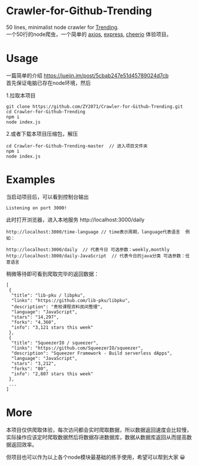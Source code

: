 # Crawler-for-Github-Trending  
50 lines, minimalist node crawler for [Trending](https://github.com/trending?since=daily).  
一个50行的node爬虫，一个简单的 [axios](https://github.com/axios/axios), [express](https://github.com/expressjs/express), [cheerio](https://github.com/cheeriojs/cheerio) 体验项目。  

# Usage  
一篇简单的介绍 https://juejin.im/post/5cbab247e51d45789024d7cb   
首先保证电脑已存在node环境，然后  

1.拉取本项目  
```
git clone https://github.com/ZY2071/Crawler-for-Github-Trending.git
cd Crawler-for-Github-Trending
npm i
node index.js
```
2.或者下载本项目压缩包，解压
```
cd Crawler-for-Github-Trending-master  // 进入项目文件夹
npm i
node index.js
```

# Examples  
当启动项目后，可以看到控制台输出
```
Listening on port 3000!
```
此时打开浏览器，进入本地服务 http://localhost:3000/daily 
```
http://localhost:3000/time-language // time表示周期，language代表语言  例如：

http://localhost:3000/daily  // 代表今日 可选参数：weekly,monthly
http://localhost:3000/daily-JavaScript  // 代表今日的java分类 可选参数：任意语言
```

稍微等待即可看到爬取完毕的返回数据：
```
[
 {
  "title": "lib-pku / libpku",
  "links": "https://github.com/lib-pku/libpku",
  "description": "贵校课程资料民间整理",
  "language": "JavaScript",
  "stars": "14,297",
  "forks": "4,360",
  "info": "3,121 stars this week"
 },
 {
  "title": "SqueezerIO / squeezer",
  "links": "https://github.com/SqueezerIO/squeezer",
  "description": "Squeezer Framework - Build serverless dApps",
  "language": "JavaScript",
  "stars": "3,212",
  "forks": "80",
  "info": "2,807 stars this week"
 },
 ...
]
```

# More
本项目仅供爬取体验，每次访问都会实时爬取数据，所以数据返回速度会比较慢，实际操作应该定时爬取数据然后将数据存进数据库，数据从数据库返回从而提高数据返回效率。

但项目也可以作为以上各个node模块最基础的练手使用，希望可以帮到大家 😀
